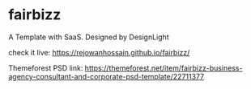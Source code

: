# fairbizz

A Template with SaaS.
Designed by DesignLight

check it live: https://rejowanhossain.github.io/fairbizz/


Themeforest PSD link: https://themeforest.net/item/fairbizz-business-agency-consultant-and-corporate-psd-template/22711377
